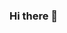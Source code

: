 ### Hi there 👋

<!--
**Julian133/Julian133** is a ✨ _special_ ✨ repository because its `README.md` (this file) appears on your GitHub profile.

Here are some ideas to get you started:

- 🔭 I’m currently working on many different things...
- 🌱 I’m currently learning javascript...
-  Favourite TV series: Supernatural, Buffy, Macgyver, Banshee.
-  Football Team: Arsenal
-  Games: Witcher 3, Fifa, Cod.
- :muscle:

